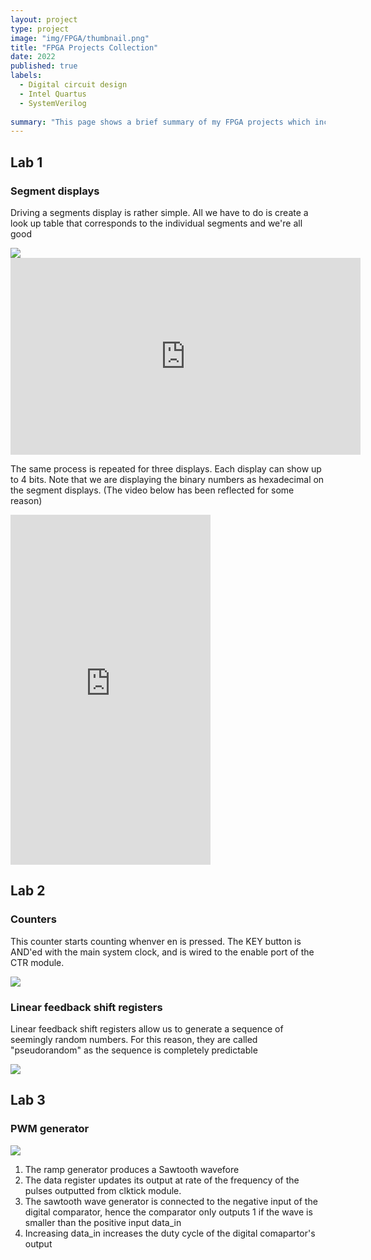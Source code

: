 ```yaml
---
layout: project
type: project
image: "img/FPGA/thumbnail.png"
title: "FPGA Projects Collection"
date: 2022
published: true
labels:
  - Digital circuit design
  - Intel Quartus
  - SystemVerilog
    
summary: "This page shows a brief summary of my FPGA projects which includes 7-segments display, clock dividers and linear feedback shifts"
---
```

<h2>Lab 1</h2>
  <h3>Segment displays</h3>
  <p>Driving a segments display is rather simple. All we have to do is create a look up table that corresponds to the individual segments and we're all good </p>
      <img src="..img/FPGA/Segment.png">
  <iframe width="560" height="315" src="https://www.youtube.com/embed/sjViU3GZsU4?si=7ITH9VzRnV-XH2_N" title="YouTube video player" frameborder="0" allow="accelerometer; autoplay; clipboard-write; encrypted-media; gyroscope; picture-in-picture; web-share" allowfullscreen></iframe>

  <p>The same process is repeated for three displays. Each display can show up to 4 bits. Note that we are displaying the binary numbers as hexadecimal on the segment displays. (The video below has been reflected for some reason)</p>
  <iframe width="320" height="560" src="https://www.youtube.com/embed/oSAhVVj67Rg" title="Three Segments" frameborder="0" allow="accelerometer; autoplay; clipboard-write; encrypted-media; gyroscope; picture-in-picture; web-share" allowfullscreen></iframe>
  
<h2>Lab 2</h2>
  <h3>Counters</h3>
    <p>This counter starts counting whenver en is pressed. The KEY button is AND'ed with the main system clock, and is wired to the enable port of the CTR module.</p>
<img src="..img/FPGA/counter.png">
  <h3>Linear feedback shift registers</h3>
    <p>Linear feedback shift registers allow us to generate a sequence of seemingly random numbers. For this reason, they are called "pseudorandom" as the sequence is completely predictable</p>

<img src="..img/FPGA/LFSR.png">
    
    
<h2>Lab 3</h2>
  <h3>PWM generator</h3>
  <img src="..img/FPGA/PWM.png">
  <ol>
  <li>The ramp generator produces a Sawtooth wavefore</li>
  <li>The data register updates its output at rate of the frequency of the pulses outputted from clktick module.
  <li>The sawtooth wave generator is connected to the negative input of the digital comparator, hence the comparator only outputs 1 if the wave is smaller than the positive input data_in</li>
  <li>Increasing data_in increases the duty cycle of the digital comapartor's output</li>
  </ol>
